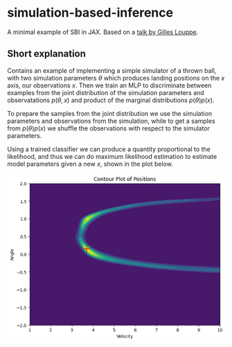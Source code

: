 # simulation-based-inference
A minimal example of SBI in JAX. Based on a [talk by Gilles Louppe](https://glouppe.github.io/ssi2023/?p=lecture-aissai.md#1).

## Short explanation
Contains an example of implementing a simple simulator of a thrown ball, with two simulation parameters $\theta$ which produces landing positions on the $x$ axis, our observations $x$. Then we train an MLP to discriminate between examples from the joint distribution of the simulation parameters and observatations $p(\theta, x)$ and product of the marginal distributions $p(\theta)p(x)$. 

To prepare the samples from the joint distribution we use the simulation parameters and observations from the simulation, while to get a samples from $p(\theta)p(x)$ we shuffle the observations with respect to the simulator parameters. 

Using a trained classifier we can produce a quantity proportional to the likelihood, and thus we can do maximum likelihood estimation to estimate model parameters given a new $x$, shown in the plot below.

![sbi plot](/assets/plot.png)